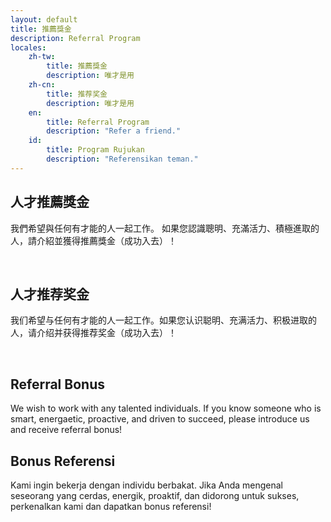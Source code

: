 ```yaml
---
layout: default
title: 推薦獎金
description: Referral Program
locales:
    zh-tw:
        title: 推薦獎金
        description: 唯才是用
    zh-cn:
        title: 推荐奖金
        description: 唯才是用
    en:
        title: Referral Program
        description: "Refer a friend."
    id:
        title: Program Rujukan
        description: "Referensikan teman."
---
```


<a name="zh-tw"></a>

## 人才推薦獎金

我們希望與任何有才能的人一起工作。 如果您認識聰明、充滿活力、積極進取的人，請介紹並獲得推薦獎金（成功入去）！

<br>

<a name="zh-cn"></a>

## 人才推荐奖金

我们希望与任何有才能的人一起工作。如果您认识聪明、充满活力、积极进取的人，请介绍并获得推荐奖金（成功入去）！

<br>

<a name="en"></a>

## Referral Bonus

We wish to work with any talented individuals. If you know someone who is smart, energaetic, proactive, and driven to succeed, please introduce us and receive referral bonus!

<a name="id"></a>

## Bonus Referensi

Kami ingin bekerja dengan individu berbakat. Jika Anda mengenal seseorang yang cerdas, energik, proaktif, dan didorong untuk sukses, perkenalkan kami dan dapatkan bonus referensi!